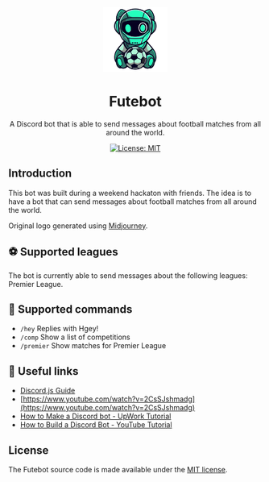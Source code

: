 <p align="center">
    <img alt="expo sdk" height="128" src="./images/logo-nobg.png">
    <h1 align="center">Futebot</h1>
    <p align="center">A Discord bot that is able to send messages about football matches from all around the world.</p>
</p>

<p align="center">
  <a aria-label="Futebot is free to use" href="https://github.com/expo/expo/blob/main/LICENSE" target="_blank">
    <img alt="License: MIT" src="https://img.shields.io/badge/License-MIT-success.svg?style=flat-square&color=33CC12" target="_blank" />
  </a>
</p>

## Introduction

<p>This bot was built during a weekend hackaton with friends. The idea is to have a bot that can send messages about football matches from all around the world. 

<p>Original logo generated using <a href="https://www.midjourney.com/home">Midjourney</a>.</p>

## ⚽ Supported leagues 
The bot is currently able to send messages about the following leagues: Premier League.</p>

## 🤖 Supported commands

- `/hey` Replies with Hgey!
- `/comp` Show a list of competitions
- `/premier` Show matches for Premier League

## 🔗 Useful links
- [Discord.js Guide](https://discordjs.guide)
- [https://www.youtube.com/watch?v=2CsSJshmadg](https://www.youtube.com/watch?v=2CsSJshmadg)
- [How to Make a Discord bot - UpWork Tutorial](https://www.upwork.com/resources/how-to-make-discord-bot)
- [How to Build a Discord Bot - YouTube Tutorial](https://www.youtube.com/watch?v=Oy5HGvrxM4o)

## License

The Futebot source code is made available under the [MIT license](LICENSE).
